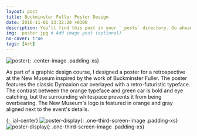 ```yaml
---
layout: post
title: Buckminster Fuller Poster Design
date: 2016-11-01 13:32:20 +0300
description: You’ll find this post in your `_posts` directory. Go ahead and edit it and re-build the site to see your changes. # Add post description (optional)
img:  poster.jpg # Add image post (optional)
no-cover: true
tags: [Art]
---
```

![poster]({{site.baseurl}}/assets/img/poster.jpg){: .center-image .padding-xs}

As part of a graphic design course, I designed a poster for a retrospective at the New Museum inspired by the work of Buckminster Fuller. The poster features the classic Dymaxion car overlayed with a retro-futuristic typeface. The contrast between the orange typeface and green car is bold and eye catching, but the surrounding whitespace prevents it from being overbearing. The New Museum's logo is featured in orange and gray aligned next to the event's details.

{: .ial-center}
![poster-display]({{site.baseurl}}/assets/img/poster-display.jpg){: .one-third-screen-image .padding-xs}
![poster-display]({{site.baseurl}}/assets/img/poster-display-2.jpg){: .one-third-screen-image .padding-xs}


